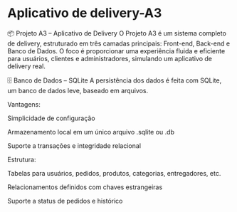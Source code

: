 # Aplicativo de delivery-A3
📦 Projeto A3 – Aplicativo de Delivery
O Projeto A3 é um sistema completo de delivery, estruturado em três camadas principais: Front-end, Back-end e Banco de Dados. O foco é proporcionar uma experiência fluida e eficiente para usuários, clientes e administradores, simulando um aplicativo de delivery real.



🗄️ Banco de Dados – SQLite
A persistência dos dados é feita com SQLite, um banco de dados leve, baseado em arquivos.

Vantagens:

Simplicidade de configuração

Armazenamento local em um único arquivo .sqlite ou .db

Suporte a transações e integridade relacional

Estrutura:

Tabelas para usuários, pedidos, produtos, categorias, entregadores, etc.

Relacionamentos definidos com chaves estrangeiras

Suporte a status de pedidos e histórico
